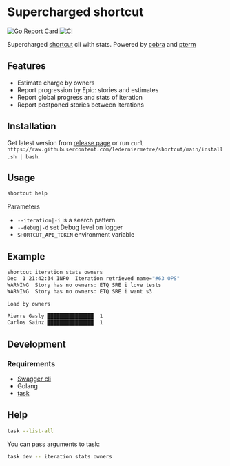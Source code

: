 # Supercharged shortcut

[![Go Report Card](https://goreportcard.com/badge/github.com/lederniermetre/shortcut)](https://goreportcard.com/report/github.com/lederniermetre/shortcut) [![CI](https://github.com/lederniermetre/shortcut/actions/workflows/ci.yaml/badge.svg)](https://github.com/lederniermetre/shortcut/actions/workflows/ci.yaml)

Supercharged [shortcut](https://shortcut.com/) cli with stats. Powered by [cobra](github.com/spf13/cobra) and [pterm](https://github.com/pterm/pterm)

## Features

- Estimate charge by owners
- Report progression by Epic: stories and estimates
- Report global progress and stats of iteration
- Report postponed stories between iterations

## Installation

Get latest version from [release page](https://github.com/lederniermetre/shortcut/releases) or run `curl https://raw.githubusercontent.com/lederniermetre/shortcut/main/install.sh | bash`.

## Usage

```bash
shortcut help
```

Parameters

- `--iteration|-i` is a search pattern.
- `--debug|-d` set Debug level on logger
- `SHORTCUT_API_TOKEN` environment variable

## Example

```bash
shortcut iteration stats owners
Dec  1 21:42:34 INFO  Iteration retrieved name="#63 OPS"
WARNING  Story has no owners: ETQ SRE i love tests
WARNING  Story has no owners: ETQ SRE i want s3

Load by owners

Pierre Gasly ███████████████  1
Carlos Sainz ███████████████  1
```

## Development

### Requirements

- [Swagger cli](https://goswagger.io/install.html)
- Golang
- [task](https://taskfile.dev/installation/)

## Help

```bash
task --list-all
```

You can pass arguments to task:

```bash
task dev -- iteration stats owners
```
